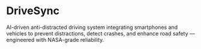 # DriveSync
AI-driven anti-distracted driving system integrating smartphones and vehicles to prevent distractions, detect crashes, and enhance road safety — engineered with NASA-grade reliability.
